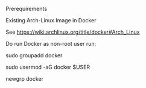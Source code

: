
Prerequirements

Existing Arch-Linux Image in Docker

See https://wiki.archlinux.org/title/docker#Arch_Linux


Do run Docker as non-root user run:

sudo groupadd docker

sudo usermod -aG docker $USER

newgrp docker
